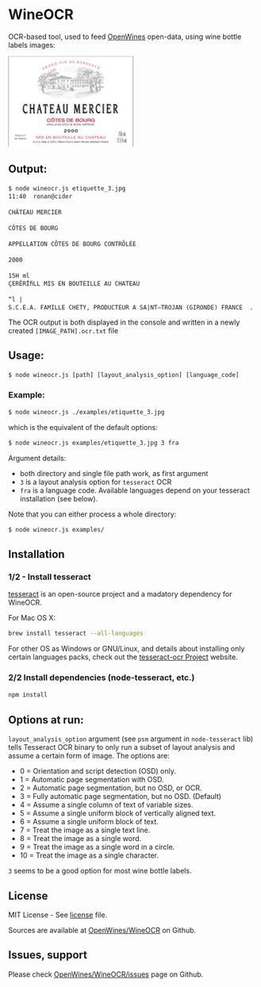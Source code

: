 # WineOCR

OCR-based tool, used to feed [OpenWines](http://openwines.eu) open-data, using wine bottle labels images:

<img src="https://raw.githubusercontent.com/OpenWines/OpenWinesOCR/master/examples/etiquette_3.jpg"
     height="50%" width="50%">

## Output:

```
$ node wineocr.js etiquette_3.jpg                                                        11:40  ronan@cider

CHÂTEAU MERCIER

CÔTES DE BOURG

APPELLATION CÔTES DE BOURG CONTRÔLÉE

2000

15H ml
ÇERÊRÏﬁLL MIS EN BOUTEILLE AU CHATEAU

“l |
S.C.E.A. FAMILLE CHETY, PRODUCTEUR A SA|NT—TROJAN (GIRONDE) FRANCE  .
```

The OCR output is both displayed in the console and written in a newly created `[IMAGE_PATH].ocr.txt` file

## Usage:

```
$ node wineocr.js [path] [layout_analysis_option] [language_code]
```

### Example:

```bash
$ node wineocr.js ./examples/etiquette_3.jpg
```

which is the equivalent of the default options:

```bash
$ node wineocr.js examples/etiquette_3.jpg 3 fra
```

Argument details:

- both directory and single file path work, as first argument
- `3` is a layout analysis option for `tesseract` OCR
- `fra` is a language code. Available languages depend on your tesseract installation (see below).

Note that you can either process a whole directory:

```bash
$ node wineocr.js examples/
```

## Installation


### 1/2 - Install tesseract

[tesseract](https://code.google.com/p/tesseract-ocr/) is an open-source project and a madatory dependency for WineOCR.

For Mac OS X:

```bash
brew install tesseract --all-languages
```

For other OS as Windows or GNU/Linux, and details about installing only certain languages packs, check out the [tesseract-ocr Project](https://code.google.com/p/tesseract-ocr/) website.


### 2/2 Install dependencies (node-tesseract, etc.)

```bash
npm install
```


## Options at run:

`layout_analysis_option` argument (see `psm` argument in `node-tesseract` lib) tells Tesseract OCR binary to only run a subset of layout analysis and assume a certain form of image. The options are:
 
- 0 = Orientation and script detection (OSD) only.
- 1 = Automatic page segmentation with OSD.
- 2 = Automatic page segmentation, but no OSD, or OCR.
- 3 = Fully automatic page segmentation, but no OSD. (Default)
- 4 = Assume a single column of text of variable sizes.
- 5 = Assume a single uniform block of vertically aligned text.
- 6 = Assume a single uniform block of text.
- 7 = Treat the image as a single text line.
- 8 = Treat the image as a single word.
- 9 = Treat the image as a single word in a circle.
- 10 = Treat the image as a single character.

`3` seems to be a good option for most wine bottle labels.

## License

MIT License - See [license](LICENSE) file.

Sources are available at [OpenWines/WineOCR](https://github.com/OpenWines/WineOCR/issues) on Github.


## Issues, support

Please check [OpenWines/WineOCR/issues](https://github.com/OpenWines/WineOCR/issues) page on Github.
